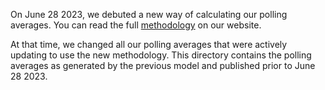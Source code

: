 On June 28 2023, we debuted a new way of calculating our polling averages. You can read the full [methodology](https://fivethirtyeight.com/methodology/how-our-polling-averages-work/) on our website.

At that time, we changed all our polling averages that were actively updating to use the new methodology. This directory contains the polling averages as generated by the previous model and published prior to June 28 2023.
